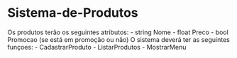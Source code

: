# Sistema-de-Produtos
Os produtos terão os seguintes atributos:  - string Nome - float Preco - bool Promocao (se está em promoção ou não)  O sistema deverá ter as seguintes funçoes:  - CadastrarProduto - ListarProdutos - MostrarMenu
